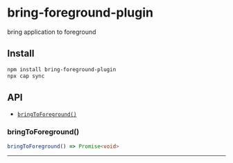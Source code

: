 # bring-foreground-plugin

bring application to foreground

## Install

```bash
npm install bring-foreground-plugin
npx cap sync
```

## API

<docgen-index>

* [`bringToForeground()`](#bringtoforeground)

</docgen-index>

<docgen-api>
<!--Update the source file JSDoc comments and rerun docgen to update the docs below-->

### bringToForeground()

```typescript
bringToForeground() => Promise<void>
```

--------------------

</docgen-api>

